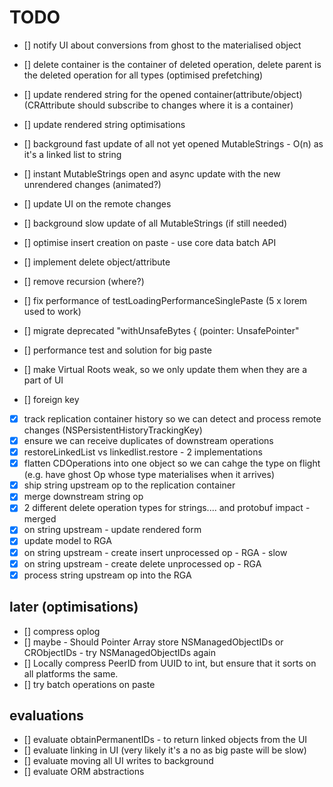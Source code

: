# TODO


- [] notify UI about conversions from ghost to the materialised object
- [] delete container is the container of deleted operation, delete parent is the deleted operation for all types (optimised prefetching)
- [] update rendered string for the opened container(attribute/object) (CRAttribute should subscribe to changes where it is a container)
- [] update rendered string optimisations
- [] background fast update of all not yet opened MutableStrings - O(n) as it's a linked list to string
- [] instant MutableStrings open and async update with the new unrendered changes (animated?)
- [] update UI on the remote changes
- [] background slow update of all MutableStrings (if still needed)

- [] optimise insert creation on paste - use core data batch API 
- [] implement delete object/attribute
- [] remove recursion (where?)
- [] fix performance of testLoadingPerformanceSinglePaste (5 x lorem used to work)
- [] migrate deprecated "withUnsafeBytes { (pointer: UnsafePointer"
- [] performance test and solution for big paste
- [] make Virtual Roots weak, so we only update them when they are a part of UI

- [] foreign key

- [x] track replication container history so we can detect and process remote changes (NSPersistentHistoryTrackingKey)
- [x] ensure we can receive duplicates of downstream operations
- [x] restoreLinkedList vs linkedlist.restore - 2 implementations
- [x] flatten CDOperations into one object so we can cahge the type on flight (e.g. have ghost Op whose type materialises when it arrives)
- [x] ship string upstream op to the replication container
- [x] merge downstream string op
- [x] 2 different delete operation types for strings.... and protobuf impact - merged
- [x] on string upstream - update rendered form
- [x] update model to RGA
- [x] on string upstream - create insert unprocessed op - RGA - slow
- [x] on string upstream - create delete unprocessed op - RGA
- [x] process string upstream op into the RGA

## later (optimisations)
- [] compress oplog
- [] maybe - Should Pointer Array store NSManagedObjectIDs or CRObjectIDs - try NSManagedObjectIDs again
- [] Locally compress PeerID from UUID to int, but ensure that it sorts on all platforms the same.
- [] try batch operations on paste

## evaluations
- [] evaluate obtainPermanentIDs - to return linked objects from the UI
- [] evaluate linking in UI (very likely it's a no as big paste will be slow)
- [] evaluate moving all UI writes to background
- [] evaluate ORM abstractions
